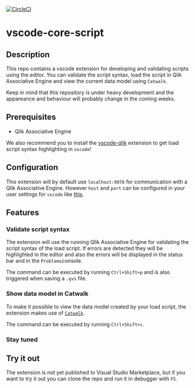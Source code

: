
[![CircleCI](https://circleci.com/gh/wennmo/vscode-core-script.svg?style=shield)](https://circleci.com/gh/wennmo/vscode-core-script)

# vscode-core-script

## Description

This repo contains a vscode extension for developing and validating scripts using the editor. You can validate the script syntax, load the script in Qlik Associative Engine and view the current data model using `Catwalk`.

Keep in mind that this repository is under heavy development and the appareance and behaviour will probably change in the coming weeks.

## Prerequisites

- Qlik Associative Engine

We also recommend you to install the [vscode-qlik](https://github.com/Gimly/vscode-qlik) extension to get load script syntax highlighting in `vscode`!

## Configuration

This extension will by default use `localhost:9076` for communication with a Qlik Associative Engine. However `host` and `port` can be configured in your user settings for `vscode` like [this](./.vscode/settings.json).

## Features

### Validate script syntax

The extension will use the running Qlik Associative Engine for validating the script syntax of the load script. If errors are detected they will be highlighted in the editor and also the errors will be displayed in the status bar and in the `Problems`console.

The command can be executed by running `Ctrl+Shift+p` and is also triggered when saving a `.qvs` file.

### Show data model in Catwalk

To make it possible to view the data model created by your load script, the extension makes use of [`Catwalk`](https://github.com/qlik-oss/catwalk).

The command can be executed by running `Ctrl+Shift+c`.

### Stay tuned

## Try it out

The extension is not yet published to Visual Studio Marketplace, but if you want to try it out you can clone the repo and run it in debugger with `F5`.
